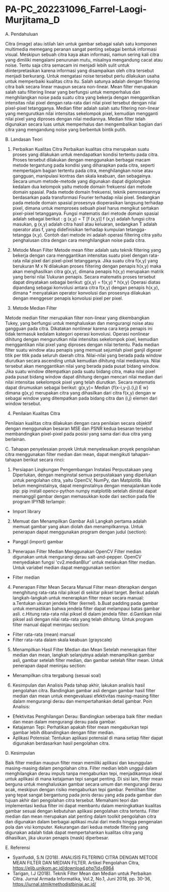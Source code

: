 # PA-PC_202231096_Farrel-Laogi-Murjitama_D

A. Pendahuluan

Citra (image) atau istilah lain untuk gambar sebagai salah satu komponen multimedia memegang peranan sangat penting sebagai bentuk informasi visual. Meskipun sebuah citra kaya akan informasi, namun sering kali citra yang dimiliki mengalami penurunan mutu, misalnya mengandung cacat atau noise. Tentu saja citra semacam ini menjadi lebih sulit untuk diinterpretasikan karena informasi yang disampaikan oleh citra tersebut menjadi berkurang.
Untuk mengatasi noise tersebut perlu dilakukan usaha untuk memperbaiki kualitas citra itu. Salah satunya adalah dengan filtering citra baik secara linear maupun secara non-linear. Mean filter merupakan salah satu filtering linear yang berfungsi untuk memperhalus dan menghilangkan noise pada suatu citra yang bekerja dengan menggantikan intensitas nilai pixel dengan rata-rata dari nilai pixel tersebut dengan nilai pixel-pixel tetangganya.
Median filter adalah salah satu filtering non-linear yang mengurutkan nilai intensitas sekelompok pixel, kemudian mengganti nilai pixel yang diproses dengan nilai mediannya. Median filter telah digunakan secara luas untuk memperhalus dan mengembalikan bagian dari citra yang mengandung noise yang berbentuk bintik putih.

B. Landasan Teori

1. Perbaikan Kualitas Citra
Perbaikan kualitas citra merupakan suatu proses yang dilakukan untuk mendapatkan kondisi tertentu pada citra. Proses tersebut dilakukan dengan menggunakan berbagai macam metode tergantung pada kondisi yang diharapkan pada citra, seperti mempertajam bagian tertentu pada citra, menghilangkan noise atau gangguan, manipulasi kontras dan skala keabuan, dan sebagainya. Secara umum metode-metode yang digunakan dapat digolongkan kedalam dua kelompok yaitu metode domain frekuensi dan metode domain spasial.
Pada metode domain frekuensi, teknik pemrosesannya berdasarkan pada transformasi Fourier terhadap nilai pixel. Sedangkan pada metode domain spasial prosesnya dioperasikan langsung terhadap pixel, dimana untuk memproses sebuah pixel harus mengikut sertakan pixel-pixel tetangganya. Fungsi matematis dari metode domain spasial adalah sebagai berikut :
g (x,y) = T [f (x,y)]
f (x,y) adalah fungsi citra masukan, g (x,y) adalah citra hasil atau keluaran, sedangkan T adalah operator atas f, yang didefinisikan terhadap kumpulan tetangga-tetangga (x,y). Contoh dari metode ini adalah operasi filtering citra yaitu penghalusan citra dengan cara menghilangkan noise pada citra.

2. Metode Mean Filter
Metode mean filter adalah satu teknik filtering yang bekerja dengan cara menggantikan intensitas suatu pixel dengan rata-rata nilai pixel dari pixel-pixel tetangganya. Jika suatu citra f(x,y) yang berukuran M x N dilakukan proses filtering dengan penapis h(x,y) maka akan menghasilkan citra g(x,y), dimana penapis h(x,y) merupakan matrik yang berisi nilai 1/ukuran penapis. Secara matematis proses tersebut dapat dinyatakan sebagai berikut:
g(x,y) = f(x,y) * h(x,y)
Operasi diatas dipandang sebagai konvolusi antara citra f(x,y) dengan penapis h(x,y), dimana * menyatakan operator konvolusi dan prosesnya dilakukan dengan menggeser penapis konvolusi pixel per pixel.

3. Metode Median Filter

Metode median filter merupakan filter non-linear yang dikembangkan Tukey, yang berfungsi untuk menghaluskan dan mengurangi noise atau gangguan pada citra. Dikatakan nonlinear karena cara kerja penapis ini tidak termasuk kedalam kategori operasi konvolusi. Operasi nonlinear dihitung dengan mengurutkan nilai intensitas sekelompok pixel, kemudian menggantikan nilai pixel yang diproses dengan nilai tertentu.
Pada median filter suatu window atau penapis yang memuat sejumlah pixel ganjil digeser titik per titik pada seluruh daerah citra. Nilai-nilai yang berada pada window diurutkan secara ascending untuk kemudian dihitung nilai mediannya. Nilai tersebut akan menggantikan nilai yang berada pada pusat bidang window.
Jika suatu window ditempatkan pada suatu bidang citra, maka nilai pixel pada pusat bidang window dapat dihitung dengan mencari nilai median dari nilai intensitas sekelompok pixel yang telah diurutkan. Secara matematis dapat dirumuskan sebagai berikut:
g(x,y)= Median {f(x-i,y-j).(i,j) E w}
dimana g(x,y) merupakan citra yang dihasilkan dari citra f(x,y) dengan w sebagai window yang ditempatkan pada bidang citra dan (i,j) elemen dari window tersebut.

4. Penilaian Kualitas Citra

Penilaian kualitas citra dilakukan dengan cara penilaian secara objektif dengan menggunakan besaran MSE dan PSNR kedua besaran tersebut membandingkan pixel-pixel pada posisi yang sama dari dua citra yang berlainan.

C. Tahapan penyelesaian proyek
Untuk menyelesaikan proyek pengolahan citra menggunakan filter median dan mean, dapat mengikuti tahapan-tahapan berikut secara rinci:

1. Persiapan Lingkungan Pengembangan
Instalasi Perpustakaan yang Diperlukan, dengan menginstal semua perpustakaan yang diperlukan untuk pengolahan citra, yaitu OpenCV, NumPy, dan Matplotlib. Bila belum menginstalnya, dapat menginstalnya dengan menajalankan kode pip:
pip install opencv-python numpy matplotlib
setelah diinstal dapat memanggil gambar dengan memasukkan kode dari section pada file program IPYNB terlampir:
- Import library

2. Memuat dan Menampilkan Gambar Asli
Langkah pertama adalah memuat gambar yang akan diolah dan menampilkannya. Untuk penerapan dapat menggunakan program dengan judul (section):
- Panggil (import) gambar

3. Penerapan Filter Median Menggunakan OpenCV
Filter median digunakan untuk mengurangi derau salt-and-pepper. OpenCV menyediakan fungsi 'cv2.medianBlur' untuk melakukan filter median. Untuk variabel median dapat menggunakan section:
- Filter median

4. Penerapan Filter Mean Secara Manual
Filter mean diterapkan dengan menghitung rata-rata nilai piksel di sekitar piksel target. Berikut adalah langkah-langkah untuk menerapkan filter mean secara manual:
a.Tentukan ukuran jendela filter (kernel).
b.Buat padding pada gambar untuk memastikan bahwa jendela filter dapat melampaui batas gambar asli.
c.Hitung rata-rata nilai piksel di dalam jendela filter.
d.Gantikan nilai piksel asli dengan nilai rata-rata yang telah dihitung.
Untuk program filter manual dapat meninjau section:
- Filter rata-rata (mean) manual
- Filter rata-rata dalam skala keabuan (grayscale)

5. Menampilkan Hasil Filter Median dan Mean
Setelah menerapkan filter median dan mean, langkah selanjutnya adalah menampilkan gambar asli, gambar setelah filter median, dan gambar setelah filter mean. Untuk penerapan dapat meninjau section:
- Menampilkan citra tergabung (sesuai soal)

6. Kesimpulan dan Analisis
Pada tahap akhir, lakukan analisis hasil pengolahan citra. Bandingkan gambar asli dengan gambar hasil filter median dan mean untuk mengevaluasi efektivitas masing-masing filter dalam mengurangi derau dan mempertahankan detail gambar.
Poin Analisis:
- Efektivitas Penghilangan Derau: Bandingkan seberapa baik filter median dan mean dalam mengurangi derau pada gambar.
- Ketajaman Tepi: Perhatikan apakah filter mean mengaburkan tepi gambar lebih dibandingkan dengan filter median.
- Aplikasi Potensial: Tentukan aplikasi potensial di mana setiap filter dapat digunakan berdasarkan hasil pengolahan citra.

D. Kesimpulan

Baik filter median maupun filter mean memiliki aplikasi dan keunggulan masing-masing dalam pengolahan citra. Filter median lebih unggul dalam menghilangkan derau impuls tanpa mengaburkan tepi, menjadikannya ideal untuk aplikasi di mana ketajaman tepi sangat penting. Di sisi lain, filter mean berguna untuk menghaluskan gambar secara umum dan mengurangi derau acak, meskipun dengan risiko mengaburkan tepi gambar.
Pemilihan filter yang tepat sangat bergantung pada jenis derau yang ada pada gambar dan tujuan akhir dari pengolahan citra tersebut. Memahami teori dan implementasi kedua filter ini dapat membantu dalam meningkatkan kualitas gambar sesuai dengan kebutuhan aplikasi pengolahan citra tertentu.
Filter median dan mean merupakan alat penting dalam toolkit pengolahan citra dan digunakan dalam berbagai aplikasi mulai dari medis hingga pengenalan pola dan visi komputer. Kekurangan dari kedua metode filtering yang digunakan adalah tidak dapat mempertahankan kualitas citra yang dihasilkan, jika ukuran penapis (mask) diperbesar.

E. Referensi

- Syarifuddi, S.N (2018). ANALISIS FILTERING CITRA DENGAN METODE MEAN FILTER DAN MEDIAN FILTER. Artikel Pengolahan Citra, https://elib.unikom.ac.id/download.php?id=6964
- Tarigan, I.J (2018). Teknik Filter Mean dan Median untuk Perbaikan Citra. Jurnal Armada Informatika, Vol.2, No.1, Juni 2018, pp. 30-36, 
https://jurnal.stmikmethodistbinjai.ac.id/
